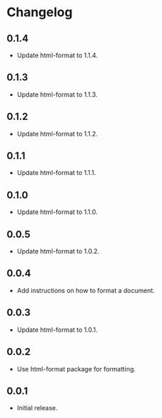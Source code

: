 # Changelog

## 0.1.4

- Update html-format to 1.1.4.

## 0.1.3

- Update html-format to 1.1.3.

## 0.1.2

- Update html-format to 1.1.2.

## 0.1.1

- Update html-format to 1.1.1.

## 0.1.0

- Update html-format to 1.1.0.

## 0.0.5

- Update html-format to 1.0.2.

## 0.0.4

- Add instructions on how to format a document.

## 0.0.3

- Update html-format to 1.0.1.

## 0.0.2

- Use html-format package for formatting.

## 0.0.1

- Initial release.
